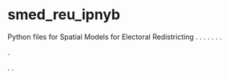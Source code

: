 # smed_reu_ipnyb
Python files for Spatial Models for Electoral Redistricting
.
.
.
.
.
.
.


.


.
.
